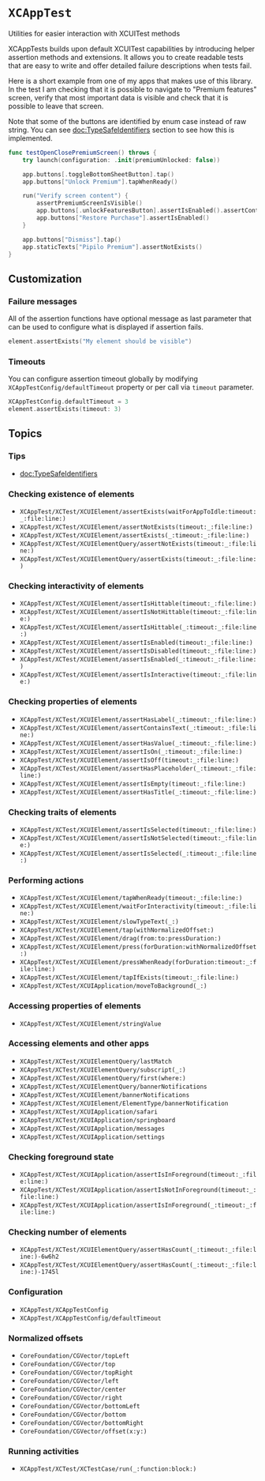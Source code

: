# ``XCAppTest``

Utilities for easier interaction with XCUITest methods

XCAppTests builds upon default XCUITest capabilities by introducing helper assertion methods and extensions. It allows you to create readable tests that are easy to write and offer detailed failure descriptions when tests fail.

Here is a short example from one of my apps that makes use of this library. In the test I am checking that it is possible to navigate to "Premium features" screen, verify that most important data is visible and check that it is possible to leave that screen.

Note that some of the buttons are identified by enum case instead of raw string. You can see <doc:TypeSafeIdentifiers> section to see how this is implemented.

```swift
func testOpenClosePremiumScreen() throws {
    try launch(configuration: .init(premiumUnlocked: false))

    app.buttons[.toggleBottomSheetButton].tap()
    app.buttons["Unlock Premium"].tapWhenReady()

    run("Verify screen content") {
        assertPremiumScreenIsVisible()
        app.buttons[.unlockFeaturesButton].assertIsEnabled().assertContainsText("Lifetime access")
        app.buttons["Restore Purchase"].assertIsEnabled()
    }

    app.buttons["Dismiss"].tap()
    app.staticTexts["Pipilo Premium"].assertNotExists()
}
```

## Customization

### Failure messages

All of the assertion functions have optional message as last parameter that can be used to configure what is displayed if assertion fails.

```swift
element.assertExists("My element should be visible")
```

### Timeouts

You can configure assertion timeout globally by modifying ``XCAppTestConfig/defaultTimeout`` property or per call via `timeout` parameter.

```swift
XCAppTestConfig.defaultTimeout = 3
element.assertExists(timeout: 3)
```

## Topics

### Tips

- <doc:TypeSafeIdentifiers>

### Checking existence of elements

- ``XCAppTest/XCTest/XCUIElement/assertExists(waitForAppToIdle:timeout:_:file:line:)``
- ``XCAppTest/XCTest/XCUIElement/assertNotExists(timeout:_:file:line:)``
- ``XCAppTest/XCTest/XCUIElement/assertExists(_:timeout:_:file:line:)``
- ``XCAppTest/XCTest/XCUIElementQuery/assertNotExists(timeout:_:file:line:)``
- ``XCAppTest/XCTest/XCUIElementQuery/assertExists(timeout:_:file:line:)``

### Checking interactivity of elements

- ``XCAppTest/XCTest/XCUIElement/assertIsHittable(timeout:_:file:line:)``
- ``XCAppTest/XCTest/XCUIElement/assertIsNotHittable(timeout:_:file:line:)``
- ``XCAppTest/XCTest/XCUIElement/assertIsHittable(_:timeout:_:file:line:)``
- ``XCAppTest/XCTest/XCUIElement/assertIsEnabled(timeout:_:file:line:)``
- ``XCAppTest/XCTest/XCUIElement/assertIsDisabled(timeout:_:file:line:)``
- ``XCAppTest/XCTest/XCUIElement/assertIsEnabled(_:timeout:_:file:line:)``
- ``XCAppTest/XCTest/XCUIElement/assertIsInteractive(timeout:_:file:line:)``

### Checking properties of elements

- ``XCAppTest/XCTest/XCUIElement/assertHasLabel(_:timeout:_:file:line:)``
- ``XCAppTest/XCTest/XCUIElement/assertContainsText(_:timeout:_:file:line:)``
- ``XCAppTest/XCTest/XCUIElement/assertHasValue(_:timeout:_:file:line:)``
- ``XCAppTest/XCTest/XCUIElement/assertIsOn(_:timeout:_:file:line:)``
- ``XCAppTest/XCTest/XCUIElement/assertIsOff(timeout:_:file:line:)``
- ``XCAppTest/XCTest/XCUIElement/assertHasPlaceholder(_:timeout:_:file:line:)``
- ``XCAppTest/XCTest/XCUIElement/assertIsEmpty(timeout:_:file:line:)``
- ``XCAppTest/XCTest/XCUIElement/assertHasTitle(_:timeout:_:file:line:)``

### Checking traits of elements

- ``XCAppTest/XCTest/XCUIElement/assertIsSelected(timeout:_:file:line:)``
- ``XCAppTest/XCTest/XCUIElement/assertIsNotSelected(timeout:_:file:line:)``
- ``XCAppTest/XCTest/XCUIElement/assertIsSelected(_:timeout:_:file:line:)``

### Performing actions

- ``XCAppTest/XCTest/XCUIElement/tapWhenReady(timeout:_:file:line:)``
- ``XCAppTest/XCTest/XCUIElement/waitForInteractivity(timeout:_:file:line:)``
- ``XCAppTest/XCTest/XCUIElement/slowTypeText(_:)``
- ``XCAppTest/XCTest/XCUIElement/tap(withNormalizedOffset:)``
- ``XCAppTest/XCTest/XCUIElement/drag(from:to:pressDuration:)``
- ``XCAppTest/XCTest/XCUIElement/press(forDuration:withNormalizedOffset:)``
- ``XCAppTest/XCTest/XCUIElement/pressWhenReady(forDuration:timeout:_:file:line:)``
- ``XCAppTest/XCTest/XCUIElement/tapIfExists(timeout:_:file:line:)``
- ``XCAppTest/XCTest/XCUIApplication/moveToBackground(_:)``

### Accessing properties of elements

- ``XCAppTest/XCTest/XCUIElement/stringValue``

### Accessing elements and other apps

- ``XCAppTest/XCTest/XCUIElementQuery/lastMatch``
- ``XCAppTest/XCTest/XCUIElementQuery/subscript(_:)``
- ``XCAppTest/XCTest/XCUIElementQuery/first(where:)``
- ``XCAppTest/XCTest/XCUIElementQuery/bannerNotifications``
- ``XCAppTest/XCTest/XCUIElement/bannerNotifications``
- ``XCAppTest/XCTest/XCUIElement/ElementType/bannerNotification``
- ``XCAppTest/XCTest/XCUIApplication/safari``
- ``XCAppTest/XCTest/XCUIApplication/springboard``
- ``XCAppTest/XCTest/XCUIApplication/messages``
- ``XCAppTest/XCTest/XCUIApplication/settings``

### Checking foreground state

- ``XCAppTest/XCTest/XCUIApplication/assertIsInForeground(timeout:_:file:line:)``
- ``XCAppTest/XCTest/XCUIApplication/assertIsNotInForeground(timeout:_:file:line:)``
- ``XCAppTest/XCTest/XCUIApplication/assertIsInForeground(_:timeout:_:file:line:)``

### Checking number of elements

- ``XCAppTest/XCTest/XCUIElementQuery/assertHasCount(_:timeout:_:file:line:)-6w6h2``
- ``XCAppTest/XCTest/XCUIElementQuery/assertHasCount(_:timeout:_:file:line:)-1745l``

### Configuration

- ``XCAppTest/XCAppTestConfig``
- ``XCAppTest/XCAppTestConfig/defaultTimeout``

### Normalized offsets

- ``CoreFoundation/CGVector/topLeft``
- ``CoreFoundation/CGVector/top``
- ``CoreFoundation/CGVector/topRight``
- ``CoreFoundation/CGVector/left``
- ``CoreFoundation/CGVector/center``
- ``CoreFoundation/CGVector/right``
- ``CoreFoundation/CGVector/bottomLeft``
- ``CoreFoundation/CGVector/bottom``
- ``CoreFoundation/CGVector/bottomRight``
- ``CoreFoundation/CGVector/offset(x:y:)``

### Running activities

- ``XCAppTest/XCTest/XCTestCase/run(_:function:block:)``
